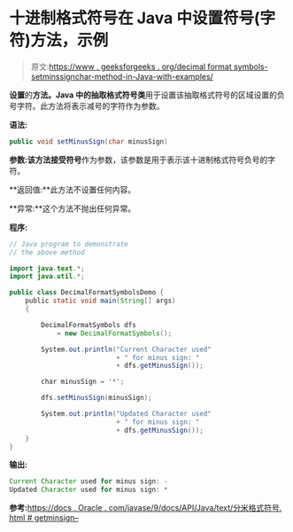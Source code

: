 # 十进制格式符号在 Java 中设置符号(字符)方法，示例

> 原文:[https://www . geeksforgeeks . org/decimal format symbols-setminssignchar-method-in-Java-with-examples/](https://www.geeksforgeeks.org/decimalformatsymbols-setminussignchar-method-in-java-with-examples/)

**设置**的**方法。Java 中的抽取格式符号类**用于设置该抽取格式符号的区域设置的负号字符。此方法将表示减号的字符作为参数。

**语法:**

```java
public void setMinusSign(char minusSign)

```

**参数:**该方法接受**符号**作为参数，该参数是用于表示该十进制格式符号负号的字符。

**返回值:**此方法不设置任何内容。

**异常:**这个方法不抛出任何异常。

**程序:**

```java
// Java program to demonstrate
// the above method

import java.text.*;
import java.util.*;

public class DecimalFormatSymbolsDemo {
    public static void main(String[] args)
    {

        DecimalFormatSymbols dfs
            = new DecimalFormatSymbols();

        System.out.println("Current Character used"
                           + " for minus sign: "
                           + dfs.getMinusSign());

        char minusSign = '*';

        dfs.setMinusSign(minusSign);

        System.out.println("Updated Character used"
                           + " for minus sign: "
                           + dfs.getMinusSign());
    }
}
```

**输出:**

```java
Current Character used for minus sign: -
Updated Character used for minus sign: *

```

**参考:**[https://docs . Oracle . com/javase/9/docs/API/Java/text/分米格式符号. html # getminsign–](https://docs.oracle.com/javase/9/docs/api/java/text/DecimalFormatSymbols.html#getMinusSign--)
